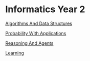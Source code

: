 # Informatics Year 2

[Algorithms And Data Structures](ads/)

[Probability With Applications](probability/)

[Reasoning And Agents](ai/)

[Learning](ml/)
